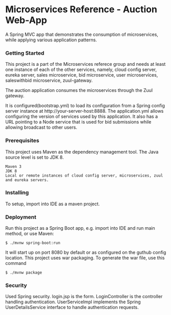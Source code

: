 # Microservices Reference - Auction Web-App

A Spring MVC app that demonstrates the consumption of microservices, while applying various application patterns.

### Getting Started

This project is a part of the Microservices referece group and needs at least one instance of each of the other services, namely, cloud config server, eureka server, sales microservice, bid microservice, user microservices, saleswithbid microservice, zuul-gateway.

The auction application consumes the microservices through the Zuul gateway.

It is configured(bootstrap.yml) to load its configuration from a Spring config server instance at http://your-server-host:8888. 
The application.yml allows configuring the version of services used by this application. 
It also has a URL pointing to a Node service that is used for bid submissions while allowing broadcast to other users.

### Prerequisites

This project uses Maven as the dependency management tool. The Java source level is set to JDK 8.

```
Maven 3
JDK 8
Local or remote instances of cloud config server, microservices, zuul and eureka servers.
```

### Installing

To setup, import into IDE as a maven project.

### Deployment

Run this project as a Spring Boot app, e.g. import into IDE and run
main method, or use Maven:

```
$ ./mvnw spring-boot:run
```

It will start up on port 8080 by default or as configured on the guthub config location.
This project uses war packaging. To generate the war file, use this command

```
$ ./mvnw package
```

### Security

Used Spring security. 
login.jsp is the form. LoginController is the controller handling authentication. 
UserServiceImpl implements the Spring UserDetailsService interface to handle authentication requests.